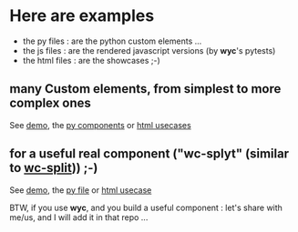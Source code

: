 # Here are examples

 * the py files : are the python custom elements ...
 * the js files : are the rendered javascript versions (by **wyc**'s pytests)
 * the html files : are the showcases ;-)


## many Custom elements, from simplest to more complex ones
See [demo](https://htmlpreview.github.io/?https://github.com/manatlan/wyc/blob/main/examples/many.html), the [py components](many.py) or [html usecases](many.html)

## for a useful real component ("wc-splyt" (similar to [wc-split](https://github.com/Giwi/wc-split))) ;-)
See [demo](https://htmlpreview.github.io/?https://github.com/manatlan/wyc/blob/main/examples/wcsplyt.html), the [py file](wcsplyt.py) or [html usecase](wcsplyt.html)


BTW, if you use **wyc**, and you build a useful component : let's share with me/us, and I will add it in that repo ...